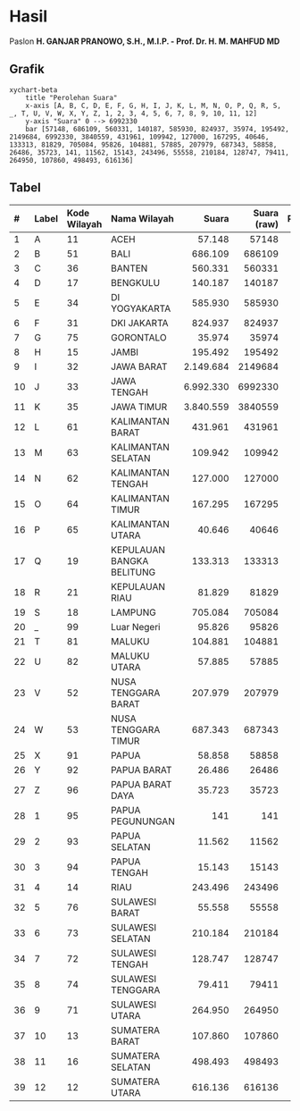 # Hasil

Paslon **H. GANJAR PRANOWO, S.H., M.I.P. - Prof. Dr. H. M. MAHFUD MD**

## Grafik

```mermaid
xychart-beta
    title "Perolehan Suara"
    x-axis [A, B, C, D, E, F, G, H, I, J, K, L, M, N, O, P, Q, R, S, _, T, U, V, W, X, Y, Z, 1, 2, 3, 4, 5, 6, 7, 8, 9, 10, 11, 12]
    y-axis "Suara" 0 --> 6992330
    bar [57148, 686109, 560331, 140187, 585930, 824937, 35974, 195492, 2149684, 6992330, 3840559, 431961, 109942, 127000, 167295, 40646, 133313, 81829, 705084, 95826, 104881, 57885, 207979, 687343, 58858, 26486, 35723, 141, 11562, 15143, 243496, 55558, 210184, 128747, 79411, 264950, 107860, 498493, 616136]
```

## Tabel

| #  | Label | Kode Wilayah | Nama Wilayah              | Suara     | Suara (raw) | Persentase |
|:-- |:----- |:------------ |:------------------------- | ---------:| -----------:| ----------:|
| 1  | A     | 11           | ACEH                      | 57.148    | 57148       | 0,27       |
| 2  | B     | 51           | BALI                      | 686.109   | 686109      | 3,21       |
| 3  | C     | 36           | BANTEN                    | 560.331   | 560331      | 2,62       |
| 4  | D     | 17           | BENGKULU                  | 140.187   | 140187      | 0,66       |
| 5  | E     | 34           | DI YOGYAKARTA             | 585.930   | 585930      | 2,74       |
| 6  | F     | 31           | DKI JAKARTA               | 824.937   | 824937      | 3,86       |
| 7  | G     | 75           | GORONTALO                 | 35.974    | 35974       | 0,17       |
| 8  | H     | 15           | JAMBI                     | 195.492   | 195492      | 0,91       |
| 9  | I     | 32           | JAWA BARAT                | 2.149.684 | 2149684     | 10,06      |
| 10 | J     | 33           | JAWA TENGAH               | 6.992.330 | 6992330     | 32,72      |
| 11 | K     | 35           | JAWA TIMUR                | 3.840.559 | 3840559     | 17,97      |
| 12 | L     | 61           | KALIMANTAN BARAT          | 431.961   | 431961      | 2,02       |
| 13 | M     | 63           | KALIMANTAN SELATAN        | 109.942   | 109942      | 0,51       |
| 14 | N     | 62           | KALIMANTAN TENGAH         | 127.000   | 127000      | 0,59       |
| 15 | O     | 64           | KALIMANTAN TIMUR          | 167.295   | 167295      | 0,78       |
| 16 | P     | 65           | KALIMANTAN UTARA          | 40.646    | 40646       | 0,19       |
| 17 | Q     | 19           | KEPULAUAN BANGKA BELITUNG | 133.313   | 133313      | 0,62       |
| 18 | R     | 21           | KEPULAUAN RIAU            | 81.829    | 81829       | 0,38       |
| 19 | S     | 18           | LAMPUNG                   | 705.084   | 705084      | 3,30       |
| 20 | _     | 99           | Luar Negeri               | 95.826    | 95826       | 0,45       |
| 21 | T     | 81           | MALUKU                    | 104.881   | 104881      | 0,49       |
| 22 | U     | 82           | MALUKU UTARA              | 57.885    | 57885       | 0,27       |
| 23 | V     | 52           | NUSA TENGGARA BARAT       | 207.979   | 207979      | 0,97       |
| 24 | W     | 53           | NUSA TENGGARA TIMUR       | 687.343   | 687343      | 3,22       |
| 25 | X     | 91           | PAPUA                     | 58.858    | 58858       | 0,28       |
| 26 | Y     | 92           | PAPUA BARAT               | 26.486    | 26486       | 0,12       |
| 27 | Z     | 96           | PAPUA BARAT DAYA          | 35.723    | 35723       | 0,17       |
| 28 | 1     | 95           | PAPUA PEGUNUNGAN          | 141       | 141         | 0,00       |
| 29 | 2     | 93           | PAPUA SELATAN             | 11.562    | 11562       | 0,05       |
| 30 | 3     | 94           | PAPUA TENGAH              | 15.143    | 15143       | 0,07       |
| 31 | 4     | 14           | RIAU                      | 243.496   | 243496      | 1,14       |
| 32 | 5     | 76           | SULAWESI BARAT            | 55.558    | 55558       | 0,26       |
| 33 | 6     | 73           | SULAWESI SELATAN          | 210.184   | 210184      | 0,98       |
| 34 | 7     | 72           | SULAWESI TENGAH           | 128.747   | 128747      | 0,60       |
| 35 | 8     | 74           | SULAWESI TENGGARA         | 79.411    | 79411       | 0,37       |
| 36 | 9     | 71           | SULAWESI UTARA            | 264.950   | 264950      | 1,24       |
| 37 | 10    | 13           | SUMATERA BARAT            | 107.860   | 107860      | 0,50       |
| 38 | 11    | 16           | SUMATERA SELATAN          | 498.493   | 498493      | 2,33       |
| 39 | 12    | 12           | SUMATERA UTARA            | 616.136   | 616136      | 2,88       |



